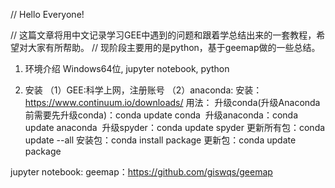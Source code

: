 // Hello Everyone!

// 这篇文章将用中文记录学习GEE中遇到的问题和跟着学总结出来的一套教程，希望对大家有所帮助。
// 现阶段主要用的是python，基于geemap做的一些总结。

1. 环境介绍
Windows64位, jupyter notebook, python

2. 安装
（1）GEE:科学上网，注册账号
（2）anaconda:
			安装：https://www.continuum.io/downloads/
			用法：
					升级conda(升级Anaconda前需要先升级conda)：conda update conda 
					升级anaconda：conda update anaconda 
					升级spyder：conda update spyder
					更新所有包：conda update --all
					安装包：conda install package
					更新包：conda update package
					

jupyter notebook:
geemap：https://github.com/giswqs/geemap


